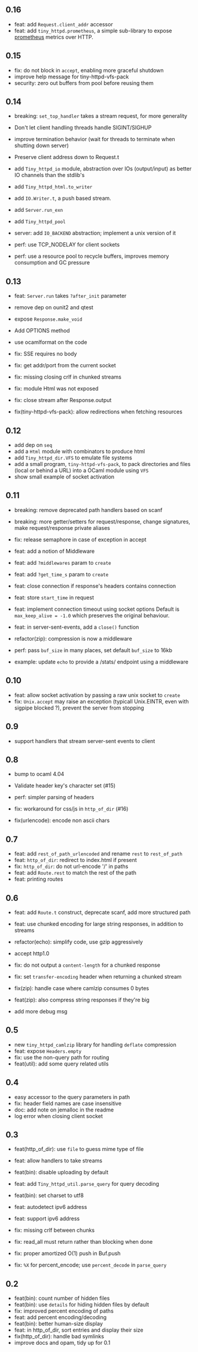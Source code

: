 
## 0.16

- feat: add `Request.client_addr` accessor
- feat: add `tiny_httpd.prometheus`, a simple sub-library
    to expose [prometheus](https://prometheus.io) metrics over HTTP.

## 0.15

- fix: do not block in `accept`, enabling more graceful shutdown
- improve help message for tiny-httpd-vfs-pack
- security: zero out buffers from pool before reusing them

## 0.14

- breaking: `set_top_handler` takes a stream request, for more generality

- Don't let client handling threads handle SIGINT/SIGHUP
- improve termination behavior (wait for threads to terminate when shutting down server)
- Preserve client address down to Request.t
- add `Tiny_httpd_io` module, abstraction over IOs (output/input) as better IO channels
    than the stdlib's
- add `Tiny_httpd_html.to_writer`
- add `IO.Writer.t`, a push based stream.
- add `Server.run_exn`
- add `Tiny_httpd_pool`
- server: add `IO_BACKEND` abstraction; implement a unix version of it

- perf: use TCP_NODELAY for client sockets
- perf: use a resource pool to recycle buffers, improves memory consumption and GC pressure

## 0.13

- feat: `Server.run` takes `?after_init` parameter
- remove dep on ounit2 and qtest
- expose `Response.make_void`
- Add OPTIONS method
- use ocamlformat on the code

- fix: SSE requires no body
- fix: get addr/port from the current socket
- fix: missing closing crlf in chunked streams
- fix: module Html was not exposed
- fix: close stream after Response.output
- fix(tiny-httpd-vfs-pack): allow redirections when fetching resources

## 0.12

- add dep on `seq`
- add a `Html` module with combinators to produce html
- add `Tiny_httpd_dir.VFS` to emulate file systems
- add a small program, `tiny-httpd-vfs-pack`, to pack directories and files
  (local or behind a URL) into a OCaml module using `VFS`
- show small example of socket activation

## 0.11

- breaking: remove deprecated path handlers based on scanf
- breaking: more getter/setters for request/response, change signatures,
  make request/response private aliases

- fix: release semaphore in case of exception in accept

- feat: add a notion of Middleware
- feat: add `?middlewares` param to `create`
- feat: add `?get_time_s` param to `create`
- feat: close connection if response's headers contains connection
- feat: store `start_time` in request
- feat: implement connection timeout using socket options
  Default is `max_keep_alive = -1.0` which preserves the original behaviour.
- feat: in server-sent-events, add a `close()` function

- refactor(zip): compression is now a middleware
- perf: pass `buf_size` in many places, set default `buf_size` to 16kb
- example: update `echo` to provide a /stats/ endpoint using a middleware

## 0.10

- feat: allow socket activation by passing a raw unix socket to `create`
- fix: `Unix.accept` may raise an exception
  (typicall Unix.EINTR, even with sigpipe blocked ?),
  prevent the server from stopping

## 0.9

- support handlers that stream server-sent events to client

## 0.8

- bump to ocaml 4.04
- Validate header key's character set (#15)
- perf: simpler parsing of headers

- fix: workaround for css/js in `http_of_dir` (#16)
- fix(urlencode): encode non ascii chars

## 0.7

- feat: add `rest_of_path_urlencoded` and rename `rest` to `rest_of_path`
- feat: `http_of_dir`: redirect to index.html if present
- fix: `http_of_dir`: do not url-encode '/' in paths
- feat: add `Route.rest` to match the rest of the path
- feat: printing routes

## 0.6

- feat: add `Route.t` construct, deprecate scanf, add more structured path
- feat: use chunked encoding for large string responses, in addition to streams
- refactor(echo): simplify code, use gzip aggressively
- accept http1.0

- fix: do not output a `content-length` for a chunked response
- fix: set `transfer-encoding` header when returning a chunked stream
- fix(zip): handle case where camlzip consumes 0 bytes
- feat(zip): also compress string responses if they're big
- add more debug msg

## 0.5

- new `tiny_httpd_camlzip` library for handling `deflate` compression
- feat: expose `Headers.empty`
- fix: use the non-query path for routing
- feat(util): add some query related utils

## 0.4

- easy accessor to the query parameters in path
- fix: header field names are case insensitive
- doc: add note on jemalloc in the readme
- log error when closing client socket

## 0.3

- feat(http_of_dir): use `file` to guess mime type of file
- feat: allow handlers to take streams
- feat(bin): disable uploading by default
- feat: add `Tiny_httpd_util.parse_query` for query decoding
- feat(bin): set charset to utf8
- feat: autodetect ipv6 address
- feat: support ipv6 address

- fix: missing crlf between chunks
- fix: read_all must return rather than blocking when done
- fix: proper amortized O(1) push in Buf.push
- fix: `%X` for percent_encode; use `percent_decode` in `parse_query`

## 0.2

- feat(bin): count number of hidden files
- feat(bin): use `details` for hiding hidden files by default
- fix: improved percent encoding of paths
- feat: add percent encoding/decoding
- feat(bin): better human-size display
- feat: in http_of_dir, sort entries and display their size
- fix(http_of_dir): handle bad symlinks
- improve docs and opam, tidy up for 0.1

